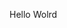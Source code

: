 Hello Wolrd


























































































































































































































































































































































































































































































































































































































































































































































































































































































































































































































































































































































































































































































































































































































































































































































































































































































































































































































































































































































































































































































































































































































































































































































































































































































































































































































































































































































































































































































































































































































































































































































































































































































































































































































































































































































































































































































































































































































































































































































































































































































































































































































































































































































































































































































































































































